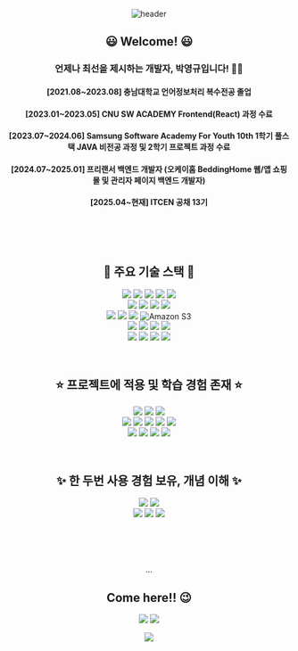 <div align="center">
  
![header](https://capsule-render.vercel.app/api?type=waving&color=auto&height=300&section=header&text=Bzeromo&fontSize=90&animation=scaleIn&fontAlign=70)
  
## 😃 Welcome! 😃

### 언제나 최선을 제시하는 개발자, **박영규**입니다! 🙋‍♂️

#### [2021.08~2023.08] 충남대학교 언어정보처리 복수전공 졸업
#### [2023.01~2023.05] **CNU SW ACADEMY** Frontend(React) 과정 수료
#### [2023.07~2024.06] **Samsung Software Academy For Youth 10th** 1학기 풀스택 JAVA 비전공 과정 및 2학기 프로젝트 과정 수료
#### [2024.07~2025.01] 프리랜서 백엔드 개발자 (오케이홈 BeddingHome 웹/앱 쇼핑몰 및 관리자 페이지 백엔드 개발자)
#### [2025.04~현재] **ITCEN** 공채 13기


</br>
</br>
</br>

## 🌟 주요 기술 스택 🌟
  
![](https://img.shields.io/badge/JAVA-2F2625?style=flat-square&logo=CoffeeScript&logoColor=white) ![](https://img.shields.io/badge/Spring-6DB33F?style=flat-square&logo=Spring&logoColor=white) ![](https://img.shields.io/badge/SpringBoot-6DB33F?style=flat-square&logo=SpringBoot&logoColor=white) ![](https://img.shields.io/badge/JPA-59666C?style=flat-square&logo=Hibernate&logoColor=white) ![](https://img.shields.io/badge/MyBatis-050505?style=flat-square&logo=fluentbit&logoColor=white) </br>
![](https://img.shields.io/badge/PostgreSQL-4169E1?style=flat-square&logo=postgresql&logoColor=white)  ![](https://img.shields.io/badge/MySQL-4479A1?style=flat-square&logo=MySQL&logoColor=white) ![](https://img.shields.io/badge/Redis-DC382D?style=flat-square&logo=Redis&logoColor=white) ![](https://img.shields.io/badge/MongoDB-47A248?style=flat-square&logo=MongoDB&logoColor=white) </br>
![](https://img.shields.io/badge/Jenkins-D24939?style=flat-square&logo=Jenkins&logoColor=white) ![](https://img.shields.io/badge/Docker-2496ED?style=flat-square&logo=Docker&logoColor=white) ![](https://img.shields.io/badge/SonarQube-4E9BCD?style=flat-square&logo=SonarQube&logoColor=white) ![Amazon S3](https://img.shields.io/badge/Amazon%20S3-FF9900?style=flat-square&logo=amazons3&logoColor=white) </br>
![](https://img.shields.io/badge/JavaScript-F7DF1E?style=flat-square&logo=JavaScript&logoColor=white ) ![](https://img.shields.io/badge/CSS3-1572B6?style=flat-square&logo=CSS3&logoColor=white) ![](https://img.shields.io/badge/HTML5-E34F26?style=flat-square&logo=HTML5&logoColor=white) ![](https://img.shields.io/badge/Vue.js-4FC08D?style=flat-square&logo=Vue.js&logoColor=white) </br>
![](https://img.shields.io/badge/Figma-F24E1E?style=flat-square&logo=Figma&logoColor=white)  ![](https://img.shields.io/badge/Git-F05032?style=flat-square&logo=Git&logoColor=white) ![](https://img.shields.io/badge/Jira-0052CC?style=flat-square&logo=Jira&logoColor=white) ![](https://img.shields.io/badge/Postman-FF6C37?style=flat-square&logo=postman&logoColor=white) 



</br>

## ⭐ 프로젝트에 적용 및 학습 경험 존재 ⭐

![](https://img.shields.io/badge/Python-3776AB?style=flat-square&logo=Python&logoColor=white) ![](https://img.shields.io/badge/TypeScript-3178C6?style=flat-square&logo=TypeScript&logoColor=white) ![](https://img.shields.io/badge/Dart-0175C2?style=flat-square&logo=Dart&logoColor=white) </br>
![](https://img.shields.io/badge/Prometheus-E6522C?style=flat-square&logo=Prometheus&logoColor=white) ![](https://img.shields.io/badge/Grafana-F46800?style=flat-square&logo=Grafana&logoColor=white ) ![](https://img.shields.io/badge/Sonatype%20Nexus%20Repository-1B1C30?style=flat-square&logo=Sonatype&logoColor=white) ![](https://img.shields.io/badge/Nginx-009639?style=flat-square&logo=nginx&logoColor=white) ![](https://img.shields.io/badge/Amazon%20EC2-FF9900?style=flat-square&logo=AmazonEC2&logoColor=white)  </br>
![](https://img.shields.io/badge/Elasticsearch-005571?style=flat-square&logo=Elasticsearch&logoColor=white) ![](https://img.shields.io/badge/React-61DAFB?style=flat-square&logo=React&logoColor=white ) ![](https://img.shields.io/badge/Flutter-02569B?style=flat-square&logo=Flutter&logoColor=white) ![](https://img.shields.io/badge/Node.js-339933?style=flat-square&logo=Node.js&logoColor=white)

</br>

## ✨ 한 두번 사용 경험 보유, 개념 이해 ✨

![](https://img.shields.io/badge/InfluxDB-22ADF6?style=flat-square&logo=InfluxDB&logoColor=white) ![](https://img.shields.io/badge/Firebase-FFCA28?style=flat-square&logo=Firebase&logoColor=white) </br> ![](https://img.shields.io/badge/Naver%20Cloud-03C75A?style=flat-square&logo=Naver&logoColor=white) ![](https://img.shields.io/badge/BootStrap-7952B3?style=flat-square&logo=BootStrap&logoColor=white) ![](https://img.shields.io/badge/H2-09476B?style=flat-square&logo=h2database&logoColor=white)
   
  <br/>
  <br/>
  <br/>
  <br/>
  ...
  
  
  
## Come here!! 😉

![](https://img.shields.io/badge/Bzeromo's%20Velog-20C997?style=flat-square&logo=Velog&logoColor=white&link=https://velog.io/@bzeromo ) ![](https://img.shields.io/badge/Bzeromo's%20Instagram-E4405F?style=flat-square&logo=Instagram&logoColor=white&link=https://www.instagram.com/b_zero_mo/)



![](https://capsule-render.vercel.app/api?type=waving&color=auto&height=300&section=footer)
</div>
